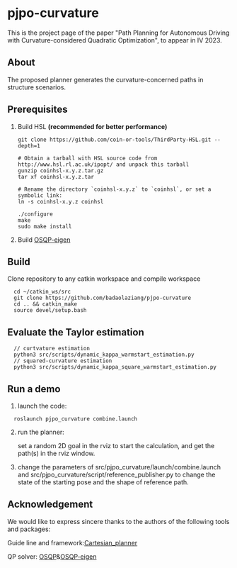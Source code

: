 # pjpo-curvature

This is the project page of the paper "Path Planning for Autonomous Driving with Curvature-considered Quadratic Optimization", to appear in IV 2023. 

## About

The proposed planner generates the curvature-concerned paths in structure scenarios.

## Prerequisites
1. Build HSL **(recommended for better performance)**
    ```shell
    git clone https://github.com/coin-or-tools/ThirdParty-HSL.git --depth=1

    # Obtain a tarball with HSL source code from http://www.hsl.rl.ac.uk/ipopt/ and unpack this tarball
    gunzip coinhsl-x.y.z.tar.gz
    tar xf coinhsl-x.y.z.tar

    # Rename the directory `coinhsl-x.y.z` to `coinhsl`, or set a symbolic link:
    ln -s coinhsl-x.y.z coinhsl

    ./configure
    make
    sudo make install
    ```
2. Build [OSQP-eigen](https://github.com/robotology/osqp-eigen)

## Build
Clone repository to any catkin workspace and compile workspace

 ```shell
   cd ~/catkin_ws/src
   git clone https://github.com/badaolaziang/pjpo-curvature
   cd .. && catkin_make
   source devel/setup.bash
   ```

## Evaluate the Taylor estimation

```shell
  // curtvature estimation
  python3 src/scripts/dynamic_kappa_warmstart_estimation.py
  // squared-curvature estimation
  python3 src/scripts/dynamic_kappa_square_warmstart_estimation.py
```

## Run a demo
1. launch the code:

```shell
  roslaunch pjpo_curvature combine.launch
```
2. run the planner:

    set a random 2D goal in the rviz to start the calculation, and get the path(s) in the rviz window.

3. change the parameters of src/pjpo_curvature/launch/combine.launch and src/pjpo_curvature/script/reference_publisher.py to change the state of the starting pose and the shape of reference path.

## Acknowledgement
We would like to express sincere thanks to the authors of the following tools and packages:

Guide line and framework:[Cartesian_planner](https://github.com/libai1943/PJPOCurvature)

QP solver: [OSQP](https://github.com/osqp/osqp)&[OSQP-eigen](https://github.com/robotology/osqp-eigen)

